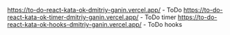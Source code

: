 https://to-do-react-kata-ok-dmitriy-ganin.vercel.app/ - ToDo
https://to-do-react-kata-ok-timer-dmitriy-ganin.vercel.app/ - ToDo timer
https://to-do-react-kata-ok-hooks-dmitriy-ganin.vercel.app/ - ToDo hooks
